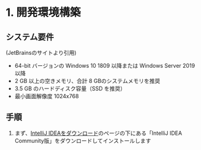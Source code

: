 # 1. 開発環境構築

## システム要件

(JetBrainsのサイトより引用)

- 64-bit バージョンの Windows 10 1809 以降または Windows Server 2019 以降
- 2 GB 以上の空きメモリ、合計 8 GBのシステムメモリを推奨
- 3.5 GB のハードディスク容量（SSD を推奨）
- 最小画面解像度 1024x768

## 手順

1. まず、[IntelliJ IDEAをダウンロード](https://www.jetbrains.com/ja-jp/idea/download/)のページの下にある「IntelliJ IDEA Community版」をダウンロードしてインストールします

